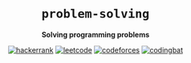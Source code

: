 <div align="center">
  <h1><code>problem-solving</code></h1>

  <strong>Solving programming problems</strong>
  
  [![hackerrank](https://img.shields.io/badge/hackerrank-neon)](https://hackerrank.com/profile/unobatbayar)
  [![leetcode](https://img.shields.io/badge/leetcode-yellow)](https://leetcode.com/u/unobatbayar)
  [![codeforces](https://img.shields.io/badge/codeforces-blue)](https://codeforces.com/profile/unobatbayar)
  [![codingbat](https://img.shields.io/badge/codingbat-black)](https://codingbat.com/done?user=drakensgard@ymail.com&tag=8046544472)
</div>


